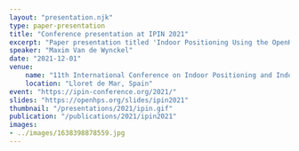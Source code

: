 ```yaml
---
layout: "presentation.njk"
type: paper-presentation
title: "Conference presentation at IPIN 2021"
excerpt: "Paper presentation titled 'Indoor Positioning Using the OpenHPS Framework'"
speaker: "Maxim Van de Wynckel"
date: "2021-12-01"
venue:
    name: "11th International Conference on Indoor Positioning and Indoor Navigation"
    location: "Lloret de Mar, Spain"
event: "https://ipin-conference.org/2021/"
slides: "https://openhps.org/slides/ipin2021"
thumbnail: "/presentations/2021/ipin.gif"
publication: "/publications/2021/ipin2021"
images:
- ../images/1638398878559.jpg
---
```

